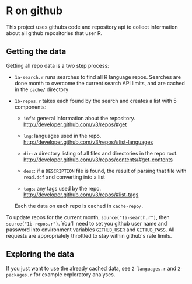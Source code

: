 # R on github

This project uses githubs code and repository api to collect information about 
all github repositories that user R.

## Getting the data

Getting all repo data is a two step process:

* `1a-search.r` runs searches to find all R language repos. Searches are done
  month to overcome the current search API limits, and are cached in the 
  `cache/` directory

* `1b-repos.r` takes each found by the search and creates a list with 5 
   components:

  * `info`: general information about the repository. 
    http://developer.github.com/v3/repos/#get
  
  * `lng`: languages used in the repo. 
    http://developer.github.com/v3/repos/#list-languages
    
  * `dir`: a directory listing of all files and directories in the repo root.
    http://developer.github.com/v3/repos/contents/#get-contents
  
  * `desc`: if a `DESCRIPTION` file is found, the result of parsing that
    file with `read.dcf` and converting into a list
    
  * `tags`: any tags used by the repo. 
     http://developer.github.com/v3/repos/#list-tags
  
  
  Each the data on each repo is cached in `cache-repo/`.
  
To update repos for the current month, `source("1a-search.r")`, then 
`source("1b-repos.r")`.  You'll need to set you github user name and password
into environment variables `GITHUB_USER` and `GITHUB_PASS`.  All requests are
appropriately throttled to stay within github's rate limits.

## Exploring the data

If you just want to use the already cached data, see `2-languages.r` and 
`2-packages.r` for example exploratory analyses.